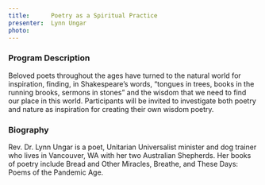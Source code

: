 ```yaml
---
title:      Poetry as a Spiritual Practice
presenter:  Lynn Ungar
photo:
---
```

### Program Description

Beloved poets throughout the ages have turned to the natural world for inspiration, finding, in Shakespeare’s words, “tongues in trees, books in the running brooks, sermons in stones” and the wisdom that we need to find our place in this world. Participants will be invited to investigate both poetry and nature as inspiration for creating their own wisdom poetry.

### Biography

Rev. Dr. Lynn Ungar is a poet, Unitarian Universalist minister and dog trainer who lives in Vancouver, WA with her two Australian Shepherds. Her books of poetry include Bread and Other Miracles, Breathe, and These Days: Poems of the Pandemic Age.

